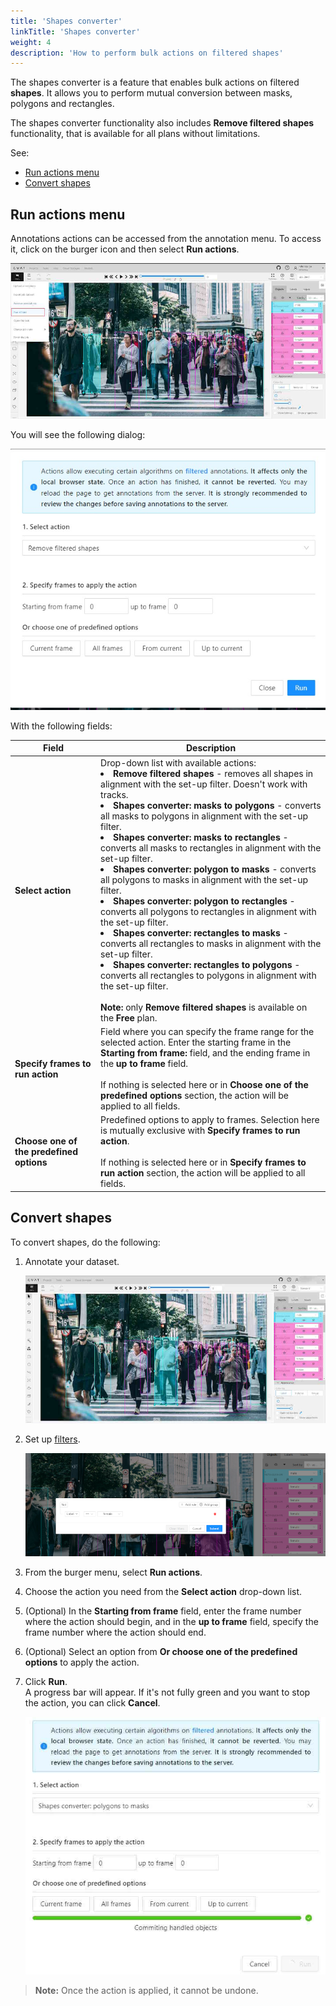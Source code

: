 ```yaml
---
title: 'Shapes converter'
linkTitle: 'Shapes converter'
weight: 4
description: 'How to perform bulk actions on filtered shapes'
---
```


The shapes converter is a feature that enables bulk actions on filtered **shapes**. It allows you to perform mutual conversion between masks, polygons and rectangles.

The shapes converter functionality also includes **Remove filtered shapes** functionality, that is
available for all plans without limitations.

See:

- [Run actions menu](#run-actions-menu)
- [Convert shapes](#convert-shapes)

## Run actions menu

Annotations actions can be accessed from the annotation menu. To access it, click on the burger icon
and then select **Run actions**.

![](/images/run-actions-menu.jpg)

You will see the following dialog:

![](/images/shapes-converter-dialog.jpg)

With the following fields:

<!--lint disable maximum-line-length-->

| Field                                    | Description                                                                                                                                                                                                                                                                                                                                                                                                                                                                                                                                                                                                                                                                                                                                                                                                                                                                                                                                                                                                      |
| ---------------------------------------- | ---------------------------------------------------------------------------------------------------------------------------------------------------------------------------------------------------------------------------------------------------------------------------------------------------------------------------------------------------------------------------------------------------------------------------------------------------------------------------------------------------------------------------------------------------------------------------------------------------------------------------------------------------------------------------------------------------------------------------------------------------------------------------------------------------------------------------------------------------------------------------------------------------------------------------------------------------------------------------------------------------------------- |
| **Select action**                        | Drop-down list with available actions: <br><li>**Remove filtered shapes** - removes all shapes in alignment with the set-up filter. Doesn't work with tracks.</li><li>**Shapes converter: masks to polygons** - converts all masks to polygons in alignment with the set-up filter.</li><li>**Shapes converter: masks to rectangles** - converts all masks to rectangles in alignment with the set-up filter.</li><li>**Shapes converter: polygon to masks** - converts all polygons to masks in alignment with the set-up filter.</li><li>**Shapes converter: polygon to rectangles** - converts all polygons to rectangles in alignment with the set-up filter.</li><li>**Shapes converter: rectangles to masks** - converts all rectangles to masks in alignment with the set-up filter.</li><li>**Shapes converter: rectangles to polygons** - converts all rectangles to polygons in alignment with the set-up filter.</li><br>**Note:** only **Remove filtered shapes** is available on the **Free** plan. |
| **Specify frames to run action**         | Field where you can specify the frame range for the selected action. Enter the starting frame in the **Starting from frame:** field, and the ending frame in the **up to frame** field. <br><br>If nothing is selected here or in **Choose one of the predefined options** section, the action will be applied to all fields.                                                                                                                                                                                                                                                                                                                                                                                                                                                                                                                                                                                                                                                                                    |
| **Choose one of the predefined options** | Predefined options to apply to frames. Selection here is mutually exclusive with **Specify frames to run action**. <br><br>If nothing is selected here or in **Specify frames to run action** section, the action will be applied to all fields.                                                                                                                                                                                                                                                                                                                                                                                                                                                                                                                                                                                                                                                                                                                                                                 |

<!--lint enable maximum-line-length-->

## Convert shapes

To convert shapes, do the following:

1. Annotate your dataset.

   ![](/images/shapes-converter-annotated-dataset.jpg)

2. Set up [filters](/docs/manual/advanced/filter/).

   ![](/images/shapes-converter-setup-filter.png)

3. From the burger menu, select **Run actions**.
4. Choose the action you need from the **Select action** drop-down list.
5. (Optional) In the **Starting from frame** field, enter the frame number where the action should begin,
   and in the **up to frame** field, specify the frame number where the action should end.
6. (Optional) Select an option from **Or choose one of the predefined options** to apply the action.
7. Click **Run**. <br> A progress bar will appear. If it's not fully green and you want to stop the action,
   you can click **Cancel**.

   ![](/images/shapes-coverter-action-run.jpg)

> **Note:** Once the action is applied, it cannot be undone.
